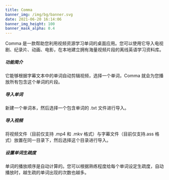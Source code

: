 ```yaml
---
title: Comma
banner_img: /img/bg/banner.svg
date: 2021-06-20 16:14:06
banner_img_height: 100
banner_mask_alpha: 0.4
---
```


Comma 是一款帮助您利用视频资源学习单词的桌面应用。您可以使用它导入电视剧、纪录片、动画、电影，在本地建立拥有海量视频片段的离线英语学习资料库。

##### 功能简介

它能够根据字幕文本中的单词自动剪辑视频，选择一个单词，Comma 就会为您播放所有包含这个单词的片段。

##### 导入单词

新建一个单词本，然后选择一个包含单词的 .txt 文件进行导入。

##### 导入视频

将视频文件（目前仅支持 .mp4 和 .mkv 格式）与字幕文件（目前仅支持.ass 格式）放置在同一目录下，然后选择这个目录进行导入。

##### 设置单词生疏度

单词的播放顺序是自动计算的。您可以根据熟练程度给每个单词设定生疏度，自动播放时，越生疏的单词出现的次数也越多。

